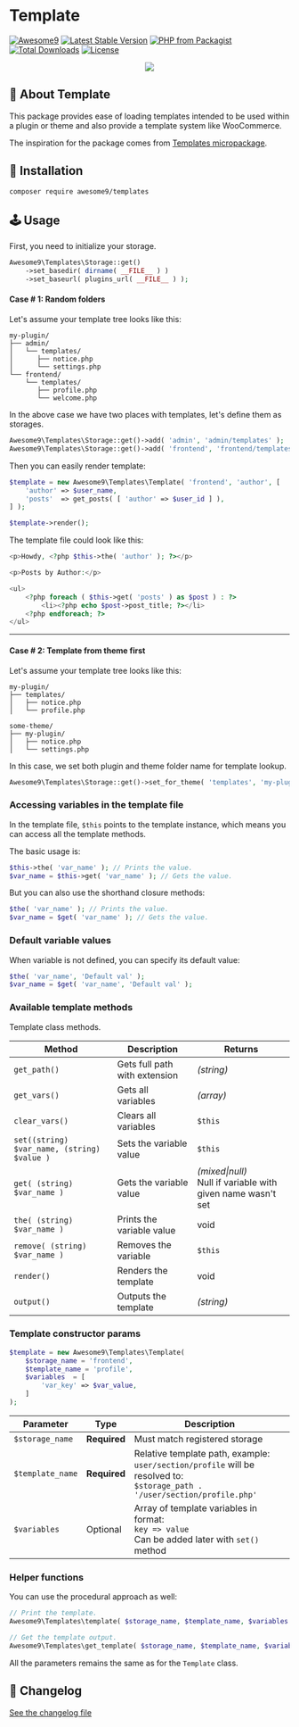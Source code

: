 # Template

[![Awesome9](https://img.shields.io/badge/Awesome-9-brightgreen)](https://awesome9.co)
[![Latest Stable Version](https://poser.pugx.org/awesome9/templates/v/stable)](https://packagist.org/packages/awesome9/templates)
[![PHP from Packagist](https://img.shields.io/packagist/php-v/awesome9/templates.svg)](https://packagist.org/packages/awesome9/templates)
[![Total Downloads](https://poser.pugx.org/awesome9/templates/downloads)](https://packagist.org/packages/awesome9/templates)
[![License](https://poser.pugx.org/awesome9/templates/license)](https://packagist.org/packages/awesome9/templates)

<p align="center">
	<img src="https://img.icons8.com/nolan/256/stocks.png" />
</p>

## 📃 About Template

This package provides ease of loading templates intended to be used within a plugin or theme and also provide a template system like WooCommerce.

The inspiration for the package comes from [Templates micropackage](https://github.com/micropackage/templates).

## 💾 Installation

``` bash
composer require awesome9/templates
```

## 🕹 Usage

First, you need to initialize your storage.

```php
Awesome9\Templates\Storage::get()
	->set_basedir( dirname( __FILE__ ) )
	->set_baseurl( plugins_url( __FILE__ ) );
```

#### Case # 1: Random folders
Let's assume your template tree looks like this:

```
my-plugin/
├── admin/
│   └── templates/
│      ├── notice.php
│      └── settings.php
└── frontend/
	└── templates/
	   ├── profile.php
	   └── welcome.php
```

In the above case we have two places with templates, let's define them as storages.

```php
Awesome9\Templates\Storage::get()->add( 'admin', 'admin/templates' );
Awesome9\Templates\Storage::get()->add( 'frontend', 'frontend/templates' );
```

Then you can easily render template:

```php
$template = new Awesome9\Templates\Template( 'frontend', 'author', [
	'author' => $user_name,
	'posts'  => get_posts( [ 'author' => $user_id ] ),
] );

$template->render();
```

The template file could look like this:

```php
<p>Howdy, <?php $this->the( 'author' ); ?></p>

<p>Posts by Author:</p>

<ul>
	<?php foreach ( $this->get( 'posts' ) as $post ) : ?>
		<li><?php echo $post->post_title; ?></li>
	<?php endforeach; ?>
</ul>
```

----------------------

#### Case # 2: Template from theme first
Let's assume your template tree looks like this:

```
my-plugin/
├── templates/
│   ├── notice.php
│   └── profile.php

some-theme/
├── my-plugin/
│   ├── notice.php
│   └── settings.php
```

In this case, we set both plugin and theme folder name for template lookup.

```php
Awesome9\Templates\Storage::get()->set_for_theme( 'templates', 'my-plugin' );
```

### Accessing variables in the template file

In the template file, `$this` points to the template instance, which means you can access all the template methods.

The basic usage is:

```php
$this->the( 'var_name' ); // Prints the value.
$var_name = $this->get( 'var_name' ); // Gets the value.
```

But you can also use the shorthand closure methods:

```php
$the( 'var_name' ); // Prints the value.
$var_name = $get( 'var_name' ); // Gets the value.
```

### Default variable values

When variable is not defined, you can specify its default value:

```php
$the( 'var_name', 'Default val' );
$var_name = $get( 'var_name', 'Default val' );
```

### Available template methods

Template class methods.

| Method                                          | Description                       | Returns                                                      |
| ----------------------------------------------- | --------------------------------- | ------------------------------------------------------------ |
| ```get_path()```                                | Gets full path with extension     | *(string)*                                                   |
| ```get_vars()```                                | Gets all variables                | *(array)*                                                    |
| ```clear_vars()```                              | Clears all variables              | `$this`                                                      |
| ```set((string) $var_name, (string) $value )``` | Sets the variable value           | `$this`                                                      |
| ```get( (string) $var_name )```                 | Gets the variable value           | *(mixed\|null)*<br />Null if variable with given name wasn't set |
| ```the( (string) $var_name )```                 | Prints the variable value         | void                                                         |
| ```remove( (string) $var_name )```              | Removes the variable              | `$this`                                                      |
| ```render()```                                  | Renders the template              | void                                                         |
| ```output()```                                  | Outputs the template              | *(string)*                                                   |

### Template constructor params

```php
$template = new Awesome9\Templates\Template(
	$storage_name = 'frontend',
	$template_name = 'profile',
	$variables  = [
		'var_key' => $var_value,
	]
);
```

| Parameter            | Type         | Description                                                  |
| -------------------- | ------------ | ------------------------------------------------------------ |
| ```$storage_name```  | **Required** | Must match registered storage                                |
| ```$template_name``` | **Required** | Relative template path, example:<br />`user/section/profile` will be resolved to:<br />`$storage_path . '/user/section/profile.php'` |
| ```$variables```     | Optional     | Array of template variables in format:<br />`key => value`<br />Can be added later with `set()` method |

### Helper functions

You can use the procedural approach as well:

```php
// Print the template.
Awesome9\Templates\template( $storage_name, $template_name, $variables );

// Get the template output.
Awesome9\Templates\get_template( $storage_name, $template_name, $variables );
```

All the parameters remains the same as for the `Template` class.


## 📖 Changelog

[See the changelog file](./CHANGELOG.md)
